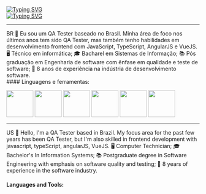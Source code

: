 [![Typing SVG](https://readme-typing-svg.demolab.com?font=Fira+Code&duration=1&pause=1000&color=158D23&center=true&vCenter=true&repeat=false&random=false&width=894&height=40&lines=Vanessa+Elizabeth+Piccoli)](https://git.io/typing-svg)<br>
[![Typing SVG](https://readme-typing-svg.demolab.com?font=Fira+Code&pause=500&color=158D23&center=true&vCenter=true&random=false&width=894&height=40&lines=QA+analyst)](https://git.io/typing-svg) <br>
<hr></hr>
BR
👋 Eu sou um QA Tester baseado no Brasil. Minha área de foco nos últimos anos tem sido QA Tester, mas também tenho habilidades em desenvolvimento frontend com JavaScript, TypeScript, AngularJS e VueJS.
🖥️ Técnico em informática;
🎓 Bacharel em Sistemas de Informação;
📚 Pós graduação em Engenharia de software com ênfase em qualidade e teste de software;
📅 8 anos de experiência na indústria de desenvolvimento software.
<br>
#### Linguagens e ferramentas:

<img src="https://cdn.jsdelivr.net/gh/devicons/devicon@latest/icons/javascript/javascript-original.svg" width="70" height="70" /> <img src="https://cdn.jsdelivr.net/gh/devicons/devicon@latest/icons/angularjs/angularjs-plain-wordmark.svg" width="70" height="70" /> <img src="https://cdn.jsdelivr.net/gh/devicons/devicon@latest/icons/vuejs/vuejs-original-wordmark.svg" width="70" height="70" /> <img src="https://cdn.jsdelivr.net/gh/devicons/devicon@latest/icons/typescript/typescript-original.svg" width="70" height="70" /> <img src="https://cdn.jsdelivr.net/gh/devicons/devicon@latest/icons/mysql/mysql-original-wordmark.svg" width="70" height="70" /> <img src="https://cdn.jsdelivr.net/gh/devicons/devicon@latest/icons/postgresql/postgresql-original-wordmark.svg" width="70" height="70" />
          
          


<hr></hr>
US
👋 Hello, I'm a QA Tester based in Brazil. My focus area for the past few years has been QA Tester, but I'm also skilled in frontend development with javascript, typeScript, angularJS, VueJS.
🖥️ Computer Technician;
🎓 Bachelor's In Information Systems;
📚 Postgraduate degree in Software Engineering with emphasis on software quality and testing;
📅 8 years of experience in the software industry.

#### Languages and Tools:
